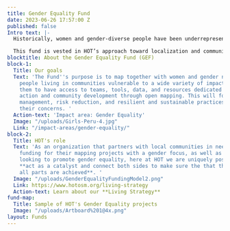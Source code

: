 ```yaml
---
title: Gender Equality Fund
date: 2023-06-26 17:57:00 Z
published: false
Intro text: |-
  Historically, women and gender-diverse people have been underrepresented in the mapping community. Increasing their inclusion in mapping activities and focusing on gender-sensitive tagging can lead to a map that more accurately represents the world around us, which leads to more equitable outcomes. That is why we strive to enable gender-focused projects that directly speak to gendered issues in the disaster and humanitarian sector, as well as integrate gender-sensitive data across the rest of our [Impact Areas](https://www.hotosm.org/impact-areas/) to improve the quality of life for communities vulnerable to disasters or experiencing poverty.

  This fund is vested in HOT’s approach toward localization and community grant-making, and we expect to raise **$5 million US Dollars** from transformational gifts from foundations, institutions, and individual donors, which will be strategically aligned with local, female, and gender-diverse led mapping projects throughout our [four regional hubs:](https://www.hotosm.org/hubs/) Latin America and the Caribbean; East and South Africa, West and North Africa; and Asia Pacific.
blocktitle: About the Gender Equality Fund (GEF)
block-1:
  Title: Our goals
  Text: 'The Fund''s purpose is to map together with women and gender non-conforming
    people living in communities vulnerable to a wide variety of impacts. We aim for
    them to have access to teams, tools, data, and resources dedicated to humanitarian
    action and community development through open mapping. This will foster disaster
    management, risk reduction, and resilient and sustainable practices that center
    their concerns. '
  Action-text: 'Impact area: Gender Equality'
  Image: "/uploads/Girls-Peru-4.jpg"
  Link: "/impact-areas/gender-equality/"
block-2:
  Title: HOT's role
  Text: 'As an organization that partners with local communities in need of sustainable
    funding for their mapping projects with a gender focus, as well as with donors
    looking to promote gender equality, here at HOT we are uniquely positioned to
    **act as a catalyst and connect both sides to make sure the that the goals of
    all parts are achieved**. '
  Image: "/uploads/GenderEqualityFundingModel2.png"
  Link: https://www.hotosm.org/living-strategy
  Action-text: Learn about our **Living Strategy**
fund-map:
  Title: Sample of HOT's Gender Equality projects
  Image: "/uploads/Artboard%201@4x.png"
layout: Funds
---
```


